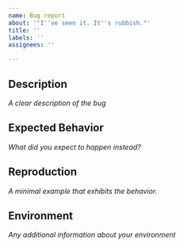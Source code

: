 ```yaml
---
name: Bug report
about: '"I''ve seen it. It''s rubbish."'
title: ''
labels: ''
assignees: ''

---
```


## Description
*A clear description of the bug*




## Expected Behavior
*What did you expect to happen instead?*




## Reproduction
*A minimal example that exhibits the behavior.*




## Environment
*Any additional information about your environment*
